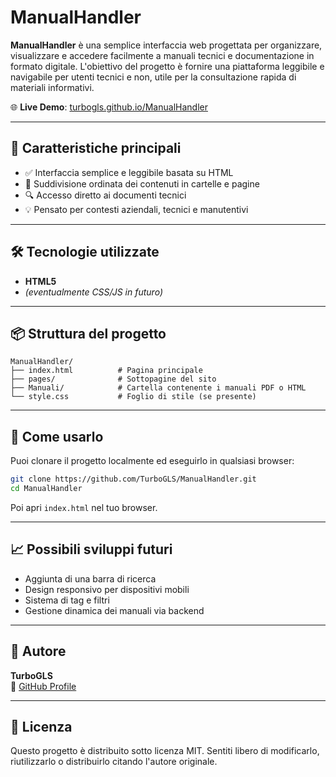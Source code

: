 # ManualHandler

**ManualHandler** è una semplice interfaccia web progettata per organizzare, visualizzare e accedere facilmente a manuali tecnici e documentazione in formato digitale. L'obiettivo del progetto è fornire una piattaforma leggibile e navigabile per utenti tecnici e non, utile per la consultazione rapida di materiali informativi.

🌐 **Live Demo**: [turbogls.github.io/ManualHandler](https://turbogls.github.io/ManualHandler)

---

## 📁 Caratteristiche principali

- ✅ Interfaccia semplice e leggibile basata su HTML
- 📂 Suddivisione ordinata dei contenuti in cartelle e pagine
- 🔍 Accesso diretto ai documenti tecnici
- 💡 Pensato per contesti aziendali, tecnici e manutentivi

---

## 🛠️ Tecnologie utilizzate

- **HTML5**
- *(eventualmente CSS/JS in futuro)*

---

## 📦 Struttura del progetto

```
ManualHandler/
├── index.html          # Pagina principale
├── pages/              # Sottopagine del sito
├── Manuali/            # Cartella contenente i manuali PDF o HTML
└── style.css           # Foglio di stile (se presente)
```

---

## 🚀 Come usarlo

Puoi clonare il progetto localmente ed eseguirlo in qualsiasi browser:

```bash
git clone https://github.com/TurboGLS/ManualHandler.git
cd ManualHandler
```

Poi apri `index.html` nel tuo browser.

---

## 📈 Possibili sviluppi futuri

- Aggiunta di una barra di ricerca
- Design responsivo per dispositivi mobili
- Sistema di tag e filtri
- Gestione dinamica dei manuali via backend

---

## 👤 Autore

**TurboGLS**  
🔗 [GitHub Profile](https://github.com/TurboGLS)

---

## 📄 Licenza

Questo progetto è distribuito sotto licenza MIT. Sentiti libero di modificarlo, riutilizzarlo o distribuirlo citando l'autore originale.
